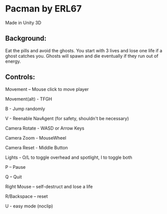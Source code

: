 # Pacman by ERL67

Made in Unity 3D

## Background:

Eat the pills and avoid the ghosts.
You start with 3 lives and lose one life if a ghost catches you.
Ghosts will spawn and die eventually if they run out of energy.


## Controls:

Movement – Mouse click to move player

Movement(alt) - TFGH

B - Jump randomly

V - Reenable NavAgent (for safety, shouldn't be necessary)

Camera Rotate - WASD or Arrow Keys

Camera Zoom - MouseWheel

Camera Reset - Middle Button

Lights - O/L to toggle overhead and spotlight, I to toggle both

P – Pause

Q – Quit

Right Mouse – self-destruct and lose a life

R/Backspace – reset

U - easy mode (noclip)
